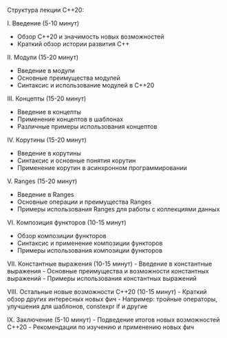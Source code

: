 Структура лекции C++20:

I. Введение (5-10 минут)
   - Обзор C++20 и значимость новых возможностей
   - Краткий обзор истории развития C++

II. Модули (15-20 минут)
   - Введение в модули
   - Основные преимущества модулей
   - Синтаксис и использование модулей в C++20

III. Концепты (15-20 минут)
   - Введение в концепты
   - Применение концептов в шаблонах
   - Различные примеры использования концептов

IV. Корутины (15-20 минут)
   - Введение в корутины
   - Синтаксис и основные понятия корутин
   - Применение корутин в асинхронном программировании

V. Ranges (15-20 минут)
   - Введение в Ranges
   - Основные операции и преимущества Ranges
   - Примеры использования Ranges для работы с коллекциями данных

VI. Композиция функторов (10-15 минут)
   - Обзор композиции функторов
   - Синтаксис и применение композиции функторов
   - Примеры использования композиции функторов

VII. Константные выражения (10-15 минут)
    - Введение в константные выражения
    - Основные преимущества и возможности константных выражений
    - Примеры использования константных выражений

VIII. Остальные новые возможности C++20 (10-15 минут)
    - Краткий обзор других интересных новых фич
    - Например: тройные операторы, улучшения для шаблонов, constexpr if и другие

IX. Заключение (5-10 минут)
    - Подведение итогов новых возможностей C++20
    - Рекомендации по изучению и применению новых фич